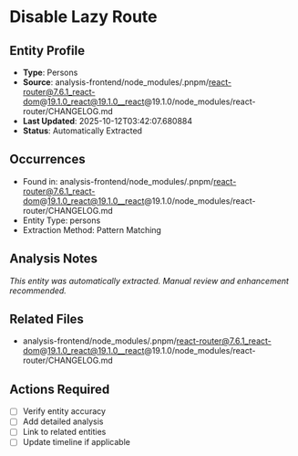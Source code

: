 # Disable Lazy Route

## Entity Profile
- **Type**: Persons
- **Source**: analysis-frontend/node_modules/.pnpm/react-router@7.6.1_react-dom@19.1.0_react@19.1.0__react@19.1.0/node_modules/react-router/CHANGELOG.md
- **Last Updated**: 2025-10-12T03:42:07.680884
- **Status**: Automatically Extracted

## Occurrences
- Found in: analysis-frontend/node_modules/.pnpm/react-router@7.6.1_react-dom@19.1.0_react@19.1.0__react@19.1.0/node_modules/react-router/CHANGELOG.md
- Entity Type: persons
- Extraction Method: Pattern Matching

## Analysis Notes
*This entity was automatically extracted. Manual review and enhancement recommended.*

## Related Files
- analysis-frontend/node_modules/.pnpm/react-router@7.6.1_react-dom@19.1.0_react@19.1.0__react@19.1.0/node_modules/react-router/CHANGELOG.md

## Actions Required
- [ ] Verify entity accuracy
- [ ] Add detailed analysis
- [ ] Link to related entities
- [ ] Update timeline if applicable
